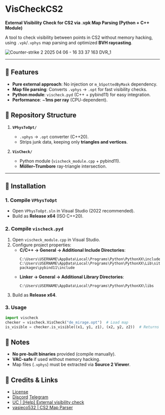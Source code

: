 # VisCheckCS2  
**External Visibility Check for CS2 via .vpk Map Parsing (Python + C++ Module)**  

A tool to check visibility between points in CS2 without memory hacking, using `.vpk`/`.vphys` map parsing and optimized **BVH raycasting**.  

![Counter-strike 2 2025 04 06 - 16 33 37 163 DVR_1](https://github.com/user-attachments/assets/af2162ac-1cbd-429e-8216-6e9da18c980c)

---  
## 🔹 Features  
- **Pure external approach**: No injection or `m_bSpottedByMask` dependency.  
- **Map file parsing**: Converts `.vphys` → `.opt` for fast visibility checks.  
- **Python module**: `vischeck.pyd` (C++ + pybind11) for easy integration.  
- **Performance**: ~**1ms per ray** (CPU-dependent).  

## 🔹 Repository Structure  
1. **`VPhysToOpt/`**  
   - `.vphys` → `.opt` converter (C++20).  
   - Strips junk data, keeping only **triangles and vertices**.  

2. **`VisCheck/`**  
   - Python module (`vischeck_module.cpp` + pybind11).  
   - **Möller–Trumbore** ray-triangle intersection.  

---  
## 🔹 Installation  
### 1. Compile `VPhysToOpt`  
- Open `VPhysToOpt.sln` in Visual Studio (2022 recommended).  
- Build as **Release x64** (ISO C++20).  

### 2. Compile `vischeck.pyd`  
1. Open `vischeck_module.cpp` in Visual Studio.  
2. Configure project properties:  
   - **C/C++ → General → Additional Include Directories**:  
     ```
     C:\Users\USERNAME\AppData\Local\Programs\Python\PythonXX\include;
     C:\Users\USERNAME\AppData\Local\Programs\Python\PythonXX\Lib\site-packages\pybind11\include
     ```  
   - **Linker → General → Additional Library Directories**:  
     ```
     C:\Users\USERNAME\AppData\Local\Programs\Python\PythonXX\libs
     ```  
3. Build as **Release x64**.  

### 3. Usage  
```python
import vischeck
checker = vischeck.VisCheck("de_mirage.opt")  # Load map
is_visible = checker.is_visible((x1, y1, z1), (x2, y2, z2))  # Returns bool
```
## 🔹 Notes
- **No pre-built binaries** provided (compile manually).
- **VAC-safe** if used without memory hacking.
- Map files (`.vphys`) must be extracted via **Source 2 Viewer**.
## 🔹 Credits & Links
- [License](https://github.com/Read1dno/VisCheckCS2/blob/main/LICENSE)
-  [Discord](https://discord.gg/n89PDURbTg)
[Telegram](https://t.me/bloomofficialyt)
- [UC | [Help] External visibility check](https://www.unknowncheats.me/forum/counter-strike-2-a/591548-external-visibility-check.html)
- [vasieco532 | CS2 Map Parser](https://www.unknowncheats.me/forum/counter-strike-2-a/644493-cs2-map-parser.html)
